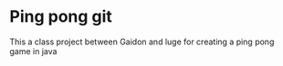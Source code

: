 # Ping pong git 
This a class project between Gaidon and luge 
for creating a ping pong game in java